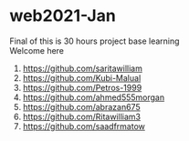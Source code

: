 # web2021-Jan
Final of
this is 30 hours project base learning <br>
Welcome here
<br>
1. https://github.com/saritawilliam
2. https://github.com/Kubi-Malual
3. https://github.com/Petros-1999
4. https://github.com/ahmed555morgan
5. https://github.com/abrazan675
6. https://github.com/Ritawilliam3
7. https://github.com/saadfrmatow
